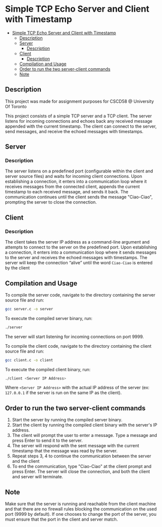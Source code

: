 # Simple TCP Echo Server and Client with Timestamp

- [Simple TCP Echo Server and Client with Timestamp](#simple-tcp-echo-server-and-client-with-timestamp)
  - [Description](#description)
  - [Server](#server)
    - [Description](#description-1)
  - [Client](#client)
    - [Description](#description-2)
  - [Compilation and Usage](#compilation-and-usage)
  - [Order to run the two server-client commands](#order-to-run-the-two-server-client-commands)
  - [Note](#note)

## Description
This project was made for assignment purposes for CSCD58 @ University Of Toronto

This project consists of a simple TCP server and a TCP client. The server listens for incoming connections and echoes back any received message appended with the current timestamp. The client can connect to the server, send messages, and receive the echoed messages with timestamps.

## Server

### Description

The server listens on a predefined port (configurable within the client and server source files) and waits for incoming client connections. Upon establishing a connection, it enters into a communication loop where it receives messages from the connected client, appends the current timestamp to each received message, and sends it back. The communication continues until the client sends the message "Ciao-Ciao", prompting the server to close the connection.

## Client

### Description

The client takes the server IP address as a command-line argument and attempts to connect to the server on the predefined port. Upon establishing a connection, it enters into a communication loop where it sends messages to the server and receives the echoed messages with timestamps. The server will keep the connection “alive” until the word ``Ciao-Ciao`` is entered by the client

## Compilation and Usage


To compile the server code, navigate to the directory containing the server source file and run:

```sh
gcc server.c -o server
```

To execute the compiled server binary, run:

```sh
./server
```

The server will start listening for incoming connections on port 9999.

To compile the client code, navigate to the directory containing the client source file and run:

```sh
gcc client.c -o client
```

To execute the compiled client binary, run:

```sh
./client <Server IP Address>
```

Where `<Server IP Address>` with the actual IP address of the server (ex: ``127.0.0.1`` if the server is run on the same IP as the client).

## Order to run the two server-client commands

1. Start the server by running the compiled server binary.
2. Start the client by running the compiled client binary with the server's IP address.
3. The client will prompt the user to enter a message. Type a message and press Enter to send it to the server.
4. The server will respond with the sent message with the current timestamp that the message was read by the server.
5. Repeat steps 3, 4 to continue the communication between the server and the client
6. To end the communication, type "Ciao-Ciao" at the client prompt and press Enter. The server will close the connection, and both the client and server will terminate.

## Note

Make sure that the server is running and reachable from the client machine and that there are no firewall rules blocking the communication on the used port (9999 by default). If one chooses to change the port of the server, you must ensure that the port in the client and server match.